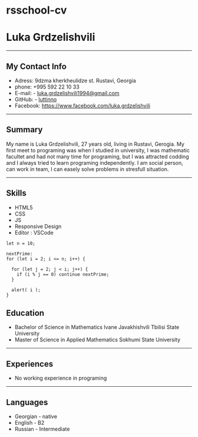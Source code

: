 # rsschool-cv

# Luka Grdzelishvili

---
## My Contact Info


- Adress: 9dzma kherkheulidze st. Rustavi, Georgia
- phone: +995 592 22 10 33
- E-mail: - luka.grdzelishvili1994@gmail.com
- GitHub: - <a href="https://github.com/luttinno">luttinno</a>
- Facebook: https://www.facebook.com/luka.grdzelishvili

---

## Summary
My name is Luka Grdzelishvili, 27 years old, living in Rustavi, Gerogia. My first meet to programing was when I studied in university, I was mathematic facultet and had not many time for programing, but I was attracted codding and I always tried to learn programing independently. I am social person, can work in team, I can easely solve problems in stresfull situation.


---

## Skills
- HTML5
- CSS
- JS
- Responsive Design
- Editor : VSCode

```
let n = 10;

nextPrime:
for (let i = 2; i <= n; i++) {

  for (let j = 2; j < i; j++) {
    if (i % j == 0) continue nextPrime;
  }

  alert( i );
}

```

## Education
- Bachelor of Science in Mathematics
Ivane Javakhishvili Tbilisi State University
- Master of Science in Applied Mathematics
Sokhumi State University

---

## Experiences

- No working experience in programing

---

## Languages

- Georgian - native
- English - B2
- Russian - Intermediate